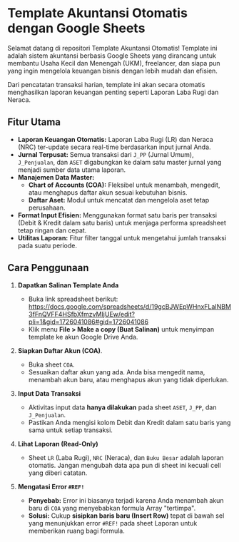 # Template Akuntansi Otomatis dengan Google Sheets

Selamat datang di repositori Template Akuntansi Otomatis! Template ini adalah sistem akuntansi berbasis Google Sheets yang dirancang untuk membantu Usaha Kecil dan Menengah (UKM), freelancer, dan siapa pun yang ingin mengelola keuangan bisnis dengan lebih mudah dan efisien.

Dari pencatatan transaksi harian, template ini akan secara otomatis menghasilkan laporan keuangan penting seperti Laporan Laba Rugi dan Neraca.

## Fitur Utama

-   **Laporan Keuangan Otomatis:** Laporan Laba Rugi (LR) dan Neraca (NRC) ter-update secara real-time berdasarkan input jurnal Anda.
-   **Jurnal Terpusat:** Semua transaksi dari `J_PP` (Jurnal Umum), `J_Penjualan`, dan `ASET` digabungkan ke dalam satu master jurnal yang menjadi sumber data utama laporan.
-   **Manajemen Data Master:**
    -   **Chart of Accounts (COA):** Fleksibel untuk menambah, mengedit, atau menghapus daftar akun sesuai kebutuhan bisnis.
    -   **Daftar Aset:** Modul untuk mencatat dan mengelola aset tetap perusahaan.
-   **Format Input Efisien:** Menggunakan format satu baris per transaksi (Debit & Kredit dalam satu baris) untuk menjaga performa spreadsheet tetap ringan dan cepat.
-   **Utilitas Laporan:** Fitur filter tanggal untuk mengetahui jumlah transaksi pada suatu periode.

## Cara Penggunaan

1.  **Dapatkan Salinan Template Anda**
    -   Buka link spreadsheet berikut: https://docs.google.com/spreadsheets/d/19gcBJWEpWHnxFLaINBM3fFnQVFF4HSfbXfmzvMIjUEw/edit?pli=1&gid=1726041086#gid=1726041086
    -   Klik menu **File > Make a copy (Buat Salinan)** untuk menyimpan template ke akun Google Drive Anda.

2.  **Siapkan Daftar Akun (COA)**.
    -   Buka sheet `COA`.
    -   Sesuaikan daftar akun yang ada. Anda bisa mengedit nama, menambah akun baru, atau menghapus akun yang tidak diperlukan.

3.  **Input Data Transaksi**
    -   Aktivitas input data **hanya dilakukan** pada sheet `ASET`, `J_PP`, dan `J_Penjualan`.
    -   Pastikan Anda mengisi kolom Debit dan Kredit dalam satu baris yang sama untuk setiap transaksi.

4.  **Lihat Laporan (Read-Only)**
    -   Sheet `LR` (Laba Rugi), `NRC` (Neraca), dan `Buku Besar` adalah laporan otomatis. Jangan mengubah data apa pun di sheet ini kecuali cell yang diberi catatan. 

5.  **Mengatasi Error `#REF!`**
    -   **Penyebab:** Error ini biasanya terjadi karena Anda menambah akun baru di `COA` yang menyebabkan formula Array "tertimpa".
    -   **Solusi:** Cukup **sisipkan baris baru (Insert Row)** tepat di bawah sel yang menunjukkan error `#REF!` pada sheet Laporan untuk memberikan ruang bagi formula.
